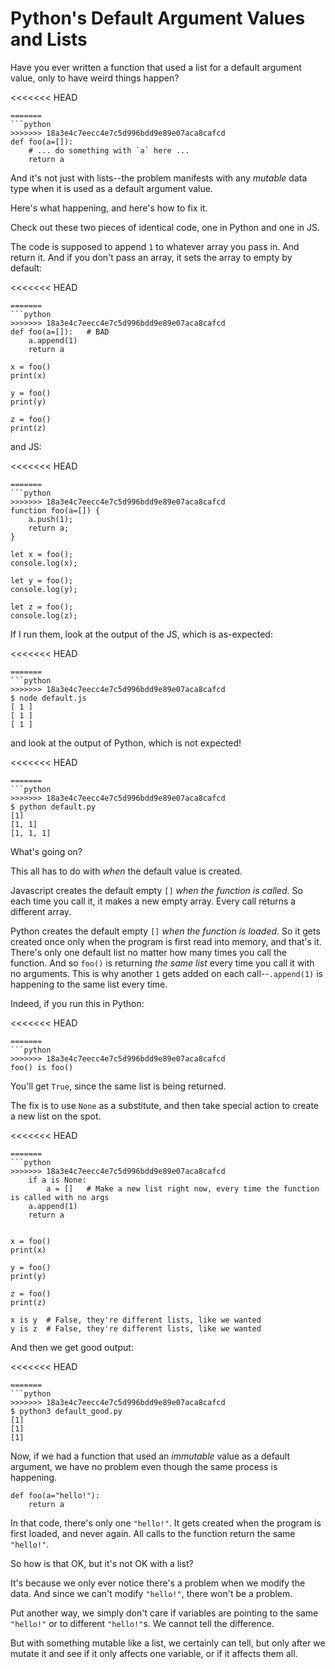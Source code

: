 # Python's Default Argument Values and Lists

Have you ever written a function that used a list for a default argument value, only to have weird things happen?

<<<<<<< HEAD
```pythonext
=======
```python
>>>>>>> 18a3e4c7eecc4e7c5d996bdd9e89e07aca8cafcd
def foo(a=[]):
    # ... do something with `a` here ...
    return a
```

And it's not just with lists--the problem manifests with any _mutable_ data type when it is used as a default argument value.

Here's what happening, and here's how to fix it.

Check out these two pieces of identical code, one in Python and one in JS.

The code is supposed to append `1` to whatever array you pass in. And return it. And if you don't pass an array, it sets the array to empty by default:

<<<<<<< HEAD
```pythonext
=======
```python
>>>>>>> 18a3e4c7eecc4e7c5d996bdd9e89e07aca8cafcd
def foo(a=[]):   # BAD
    a.append(1)
    return a

x = foo()
print(x)

y = foo()
print(y)

z = foo()
print(z)
```

and JS:

<<<<<<< HEAD
```pythonext
=======
```python
>>>>>>> 18a3e4c7eecc4e7c5d996bdd9e89e07aca8cafcd
function foo(a=[]) {
    a.push(1);
    return a;
}

let x = foo();
console.log(x);

let y = foo();
console.log(y);

let z = foo();
console.log(z);
```

If I run them, look at the output of the JS, which is as-expected:

<<<<<<< HEAD
```pythonext
=======
```python
>>>>>>> 18a3e4c7eecc4e7c5d996bdd9e89e07aca8cafcd
$ node default.js
[ 1 ]
[ 1 ]
[ 1 ]
```

and look at the output of Python, which is not expected!

<<<<<<< HEAD
```pythonext
=======
```python
>>>>>>> 18a3e4c7eecc4e7c5d996bdd9e89e07aca8cafcd
$ python default.py
[1]
[1, 1]
[1, 1, 1]
```

What's going on?

This all has to do with _when_ the default value is created.

Javascript creates the default empty `[]` _when the function is called_. So each time you call it, it makes a new empty array. Every call returns a different array.

Python creates the default empty `[]` _when the function is loaded_. So it gets created once only when the program is first read into memory, and that's it. There's only one default list no matter how many times you call the function. And so `foo()` is returning _the same list_ every time you call it with no arguments. This is why another `1` gets added on each call--`.append(1)` is happening to the same list every time.

Indeed, if you run this in Python:

<<<<<<< HEAD
```pythonext
=======
```python
>>>>>>> 18a3e4c7eecc4e7c5d996bdd9e89e07aca8cafcd
foo() is foo()
```

You'll get `True`, since the same list is being returned.

The fix is to use `None` as a substitute, and then take special action to create a new list on the spot.

<<<<<<< HEAD
```pythonext
=======
```python
>>>>>>> 18a3e4c7eecc4e7c5d996bdd9e89e07aca8cafcd
    if a is None:
        a = []   # Make a new list right now, every time the function is called with no args
    a.append(1)
    return a


x = foo()
print(x)

y = foo()
print(y)

z = foo()
print(z)

x is y  # False, they're different lists, like we wanted
y is z  # False, they're different lists, like we wanted
```

And then we get good output:

<<<<<<< HEAD
```pythonext
=======
```python
>>>>>>> 18a3e4c7eecc4e7c5d996bdd9e89e07aca8cafcd
$ python3 default_good.py
[1]
[1]
[1]
```

Now, if we had a function that used an _immutable_ value as a default argument, we have no problem even though the same process is happening.

```pythonext
def foo(a="hello!"):
    return a
```

In that code, there's only one `"hello!"`. It gets created when the program is first loaded, and never again. All calls to the function return the same `"hello!"`.

So how is that OK, but it's not OK with a list?

It's because we only ever notice there's a problem when we modify the data. And since we can't modify `"hello!"`, there won't be a problem.

Put another way, we simply don't care if variables are pointing to the same `"hello!"` or to different `"hello!"`s. We cannot tell the difference.

But with something mutable like a list, we certainly can tell, but only after we mutate it and see if it only affects one variable, or if it affects them all.

